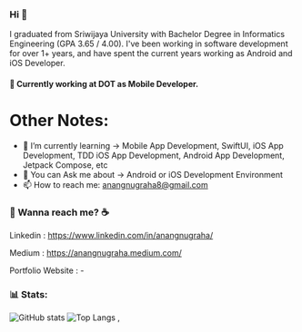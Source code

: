 
### Hi 👋

I graduated from Sriwijaya University with Bachelor Degree in Informatics Engineering (GPA 3.65 / 4.00). I've been working in software development for over 1+ years, and have spent the current years working as Android and iOS Developer. 

#### 🔭 Currently working at DOT as Mobile Developer.

# Other Notes:

- 🌱 I’m currently learning -> Mobile App Development, SwiftUI, iOS App Development, TDD iOS App Development, Android App Development, Jetpack Compose, etc
- 💬 You can Ask me about -> Android or iOS Development Environment
- 📫 How to reach me: [anangnugraha8@gmail.com](anangnugraha8@gmail.com)

### 💬 Wanna reach me? :coffee:
Linkedin : https://www.linkedin.com/in/anangnugraha/

Medium : https://anangnugraha.medium.com/

Portfolio Website : -

### 📊 Stats: 
![GitHub stats](https://github-readme-stats.vercel.app/api?username=anugrahdev&show_icons=true) 
![Top Langs](https://github-readme-stats.vercel.app/api/top-langs/?username=anugrahdev)
,
